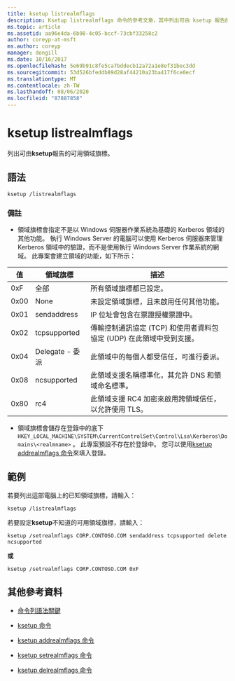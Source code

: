 ```yaml
---
title: ksetup listrealmflags
description: Ksetup listrealmflags 命令的參考文章，其中列出可由 ksetup 報告的可用領域旗標。
ms.topic: article
ms.assetid: aa96e4da-6b98-4c05-bccf-73cbf33258c2
author: coreyp-at-msft
ms.author: coreyp
manager: dongill
ms.date: 10/16/2017
ms.openlocfilehash: 5e69b91c8fe5ca7bddecb12a72a1e8ef31bec3dd
ms.sourcegitcommit: 53d526bfeddb89d28af44210a23ba417f6ce0ecf
ms.translationtype: MT
ms.contentlocale: zh-TW
ms.lasthandoff: 08/06/2020
ms.locfileid: "87887858"
---
```

# <a name="ksetup-listrealmflags"></a>ksetup listrealmflags

列出可由**ksetup**報告的可用領域旗標。

## <a name="syntax"></a>語法

```
ksetup /listrealmflags
```

### <a name="remarks"></a>備註

- 領域旗標會指定不是以 Windows 伺服器作業系統為基礎的 Kerberos 領域的其他功能。 執行 Windows Server 的電腦可以使用 Kerberos 伺服器來管理 Kerberos 領域中的驗證，而不是使用執行 Windows Server 作業系統的網域。 此專案會建立領域的功能，如下所示：

| 值 | 領域旗標 | 描述 |
| ----- | ---------- | ----------- |
| 0xF | 全部 | 所有領域旗標都已設定。 |
| 0x00 | None | 未設定領域旗標，且未啟用任何其他功能。 |
| 0x01 | sendaddress | IP 位址會包含在票證授權票證中。 |
| 0x02 | tcpsupported | 傳輸控制通訊協定 (TCP) 和使用者資料包協定 (UDP) 在此領域中受到支援。 |
| 0x04 | Delegate - 委派 | 此領域中的每個人都受信任，可進行委派。 |
| 0x08 | ncsupported | 此領域支援名稱標準化，其允許 DNS 和領域命名標準。 |
| 0x80 | rc4 | 此領域支援 RC4 加密來啟用跨領域信任，以允許使用 TLS。 |

- 領域旗標會儲存在登錄中的底下 `HKEY_LOCAL_MACHINE\SYSTEM\CurrentControlSet\Control\Lsa\Kerberos\Domains\<realmname>` 。 此專案預設不存在於登錄中。 您可以使用[ksetup addrealmflags 命令](ksetup-addrealmflags.md)來填入登錄。

## <a name="examples"></a>範例

若要列出這部電腦上的已知領域旗標，請輸入：

```
ksetup /listrealmflags
```

若要設定**ksetup**不知道的可用領域旗標，請輸入：

```
ksetup /setrealmflags CORP.CONTOSO.COM sendaddress tcpsupported delete ncsupported
```

**或**

```
ksetup /setrealmflags CORP.CONTOSO.COM 0xF
```

## <a name="additional-references"></a>其他參考資料

- [命令列語法關鍵](command-line-syntax-key.md)

- [ksetup 命令](ksetup.md)

- [ksetup addrealmflags 命令](ksetup-addrealmflags.md)

- [ksetup setrealmflags 命令](ksetup-setrealmflags.md)

- [ksetup delrealmflags 命令](ksetup-delrealmflags.md)

